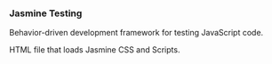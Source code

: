 ### Jasmine Testing
Behavior-driven development framework for testing JavaScript code.


HTML file that loads Jasmine CSS and Scripts.
